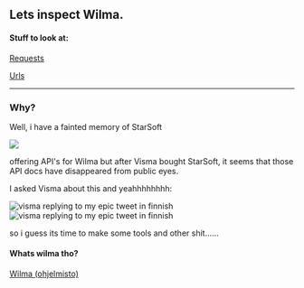 ## Lets inspect Wilma.

#### Stuff to look at:
[Requests](request_ex.md)


[Urls](urls.md)


--------


### Why?

Well, i have a fainted memory of StarSoft 

<kbd><img src="https://i.imgur.com/RatvZaf.png" /></kbd>


offering API's for Wilma but after Visma bought StarSoft, it seems that those API docs have disappeared from public eyes.


I asked Visma about this and yeahhhhhhhh: 


![visma replying to my epic tweet in finnish](https://i.imgur.com/j13oKrY.png) 
![visma replying to my epic tweet in finnish](https://i.imgur.com/ETqNxeA.png) 


so i guess its time to make some tools and other shit......

#### Whats wilma tho?
[Wilma (ohjelmisto)](https://fi.wikipedia.org/wiki/Wilma_(ohjelmisto)])

